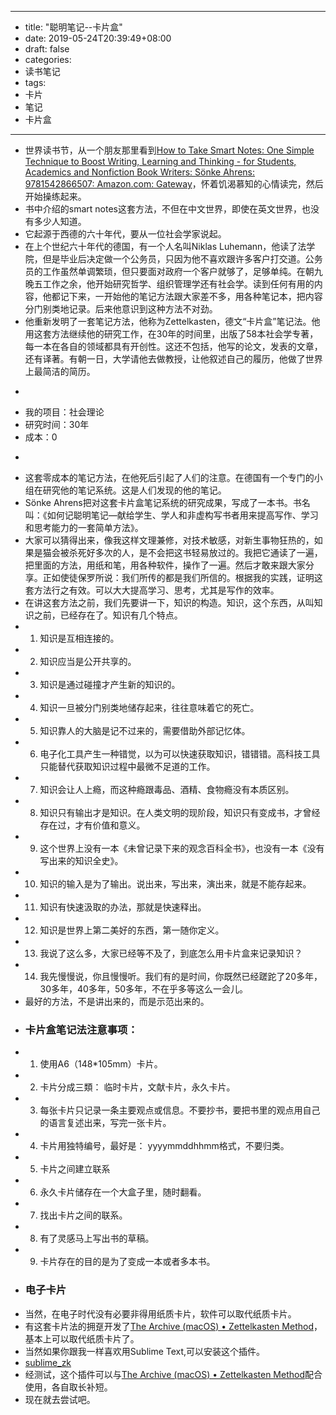 - --
- title: "聪明笔记--卡片盒"
- date: 2019-05-24T20:39:49+08:00
- draft: false
- categories: 
- 读书笔记
- tags: 
- 卡片
- 笔记
- 卡片盒
- --
- 世界读书节，从一个朋友那里看到[How to Take Smart Notes: One Simple Technique to Boost Writing, Learning and Thinking - for Students, Academics and Nonfiction Book Writers: Sönke Ahrens: 9781542866507: Amazon.com: Gateway](https://www.amazon.com/How-Take-Smart-Notes-Nonfiction/dp/1542866502/ref=sr_1_1?keywords=how+to+take+smart+notes&qid=1558705043&s=gateway&sr=8-1)，怀着饥渴慕知的心情读完，然后开始操练起来。
- 书中介绍的smart notes这套方法，不但在中文世界，即使在英文世界，也没有多少人知道。
- 它起源于西德的六十年代，要从一位社会学家说起。
- 在上个世纪六十年代的德国，有一个人名叫Niklas Luhemann，他读了法学院，但是毕业后决定做一个公务员，只因为他不喜欢跟许多客户打交道。公务员的工作虽然单调繁琐，但只要面对政府一个客户就够了，足够单纯。在朝九晚五工作之余，他开始研究哲学、组织管理学还有社会学。读到任何有用的内容，他都记下来，一开始他的笔记方法跟大家差不多，用各种笔记本，把内容分门别类地记录。后来他意识到这种方法不对劲。
- 他重新发明了一套笔记方法，他称为Zettelkasten，德文“卡片盒”笔记法。他用这套方法继续他的研究工作，在30年的时间里，出版了58本社会学专著，每一本在各自的领域都具有开创性。这还不包括，他写的论文，发表的文章，还有译著。有朝一日，大学请他去做教授，让他叙述自己的履历，他做了世界上最简洁的简历。
- ```
- 我的项目：社会理论
- 研究时间：30年
- 成本：0
- ```
- 这套零成本的笔记方法，在他死后引起了人们的注意。在德国有一个专门的小组在研究他的笔记系统。这是人们发现的他的笔记。
- Sönke Ahrens把对这套卡片盒笔记系统的研究成果，写成了一本书。书名叫：《如何记聪明笔记—献给学生、学人和非虚构写书者用来提高写作、学习和思考能力的一套简单方法》。
- 大家可以猜得出来，像我这样文理兼修，对技术敏感，对新生事物狂热的，如果是猫会被杀死好多次的人，是不会把这书轻易放过的。我把它通读了一遍，把里面的方法，用纸和笔，用各种软件，操作了一遍。然后才敢来跟大家分享。正如使徒保罗所说：我们所传的都是我们所信的。根据我的实践，证明这套方法行之有效。可以大大提高学习、思考，尤其是写作的效率。
- 在讲这套方法之前，我们先要讲一下，知识的构造。知识，这个东西，从叫知识之前，已经存在了。知识有几个特点。
- 1. 知识是互相连接的。
- 2. 知识应当是公开共享的。
- 3. 知识是通过碰撞才产生新的知识的。
- 4. 知识一旦被分门别类地储存起来，往往意味着它的死亡。
- 5. 知识靠人的大脑是记不过来的，需要借助外部记忆体。
- 6. 电子化工具产生一种错觉，以为可以快速获取知识，错错错。高科技工具只能替代获取知识过程中最微不足道的工作。
- 7. 知识会让人上瘾，而这种瘾跟毒品、酒精、食物瘾没有本质区别。
- 8. 知识只有输出才是知识。在人类文明的现阶段，知识只有变成书，才曾经存在过，才有价值和意义。
- 9. 这个世界上没有一本《未曾记录下来的观念百科全书》，也没有一本《没有写出来的知识全史》。
- 10. 知识的输入是为了输出。说出来，写出来，演出来，就是不能存起来。
- 11. 知识有快速汲取的办法，那就是快速释出。
- 12. 知识是世界上第二美好的东西，第一随你定义。
- 13. 我说了这么多，大家已经等不及了，到底怎么用卡片盒来记录知识？
- 14. 我先慢慢说，你且慢慢听。我们有的是时间，你既然已经蹉跎了20多年，30多年，40多年，50多年，不在乎多等这么一会儿。
- 最好的方法，不是讲出来的，而是示范出来的。
- ### 卡片盒笔记法注意事项：
- 1. 使用A6（148*105mm）卡片。
- 2. 卡片分成三類： 临时卡片，文献卡片，永久卡片。
- 3. 每张卡片只记录一条主要观点或信息。不要抄书，要把书里的观点用自己的语言复述出来，写完一张卡片。
- 4. 卡片用独特编号，最好是： yyyymmddhhmm格式，不要归类。
- 5. 卡片之间建立联系
- 6. 永久卡片储存在一个大盒子里，随时翻看。
- 7. 找出卡片之间的联系。
- 8. 有了灵感马上写出书的草稿。
- 9. 卡片存在的目的是为了变成一本或者多本书。
- ### 电子卡片
- 当然，在电子时代没有必要非得用纸质卡片，软件可以取代纸质卡片。
- 有这套卡片法的拥趸开发了[The Archive (macOS) • Zettelkasten Method](http://zettelkasten.de/the-archive/)，基本上可以取代纸质卡片了。
- 当然如果你跟我一样喜欢用Sublime Text,可以安装这个插件。
- [sublime_zk](https://github.com/renerocksai/sublime_zk)
- 经测试，这个插件可以与[The Archive (macOS) • Zettelkasten Method](http://zettelkasten.de/the-archive/)配合使用，各自取长补短。
- 现在就去尝试吧。
